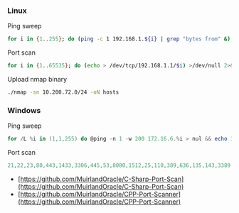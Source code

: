 ### Linux
Ping sweep
```bash
for i in {1..255}; do (ping -c 1 192.168.1.${i} | grep "bytes from" &); done
```
Port scan
```bash
for i in {1..65535}; do (echo > /dev/tcp/192.168.1.1/$i) >/dev/null 2>&1 && echo $i is open; done
```
Upload nmap binary
```bash
./nmap -sn 10.200.72.0/24 -oN hosts
```
### Windows
Ping sweep
```powershell
for /L %i in (1,1,255) do @ping -n 1 -w 200 172.16.6.%i > nul && echo 172.16.2.%i is up.
```
Port scan
```powershell
21,22,23,80,443,1433,3306,445,53,8080,1512,25,110,389,636,135,143,3389 | ForEach-Object { Test-NetConnection -ComputerName 172.16.171.14 -Port $_ -InformationLevel Quiet } | Where-Object { $_.TcpTestSucceeded }
```

- [https://github.com/MuirlandOracle/C-Sharp-Port-Scan](https://github.com/MuirlandOracle/C-Sharp-Port-Scan)
- [https://github.com/MuirlandOracle/CPP-Port-Scanner](https://github.com/MuirlandOracle/CPP-Port-Scanner)